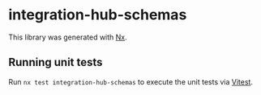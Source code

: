 # integration-hub-schemas

This library was generated with [Nx](https://nx.dev).

## Running unit tests

Run `nx test integration-hub-schemas` to execute the unit tests via [Vitest](https://vitest.dev/).
